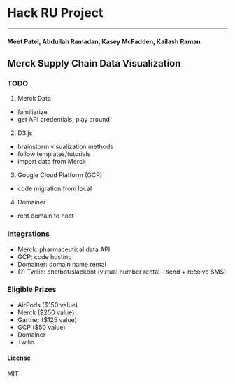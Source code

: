 # Hack RU Project
------
#### Meet Patel, Abdullah Ramadan, Kasey McFadden, Kailash Raman

## Merck Supply Chain Data Visualization

### TODO
1. Merck Data
+ familiarize
+ get API credentials, play around

2. D3.js
+ brainstorm visualization methods
+ follow templates/tutorials
+ import data from Merck

3. Google Cloud Platform (GCP)
+ code migration from local

4. Domainer
+ rent domain to host


### Integrations
- Merck: pharmaceutical data API
- GCP: code hosting
- Domainer: domain name rental
- (?) Twilio: chatbot/slackbot (virtual number rental - send + receive SMS)

### Eligible Prizes
- AirPods ($150 value)
- Merck ($250 value)
- Gartner ($125 value)
- GCP ($50 value)
- Domainer
- Twilio

#### License
MIT
